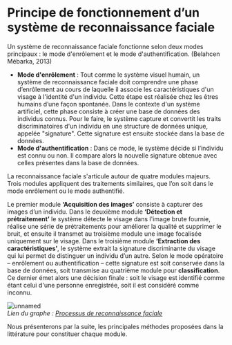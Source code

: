 # Principe de fonctionnement d’un système de reconnaissance faciale


Un système de reconnaissance faciale fonctionne selon deux modes principaux : le mode d'enrôlement et le mode d'authentification. (Belahcen Mébarka, 2013)

<ul>
<li><b>Mode d'enrôlement</b> : Tout comme le système visuel humain, un système de reconnaissance faciale doit comprendre une phase d’enrôlement au cours de laquelle il associe les caractéristiques d'un visage à l'identité d'un individu. Cette étape est réalisée chez les êtres humains d’une façon spontanée. Dans le contexte d'un système artificiel, cette phase consiste à créer une base de données des individus connus. Pour le faire, le système capture et convertit les traits discriminatoires d'un individu en une structure de données unique, appelée "signature". Cette signature est ensuite stockée dans la base de données.</li>

<li><b>Mode d'authentification</b> : Dans ce mode, le système décide si l’individu est connu ou non. Il compare alors la nouvelle signature obtenue avec celles présentes dans la base de données.</li>

</ul>


La reconnaissance faciale s'articule autour de quatre modules majeurs. Trois modules appliquent des traitements similaires, que l’on soit dans le mode enrôlement ou le mode authentifié.

Le premier module <b>‘Acquisition des images’</b> consiste à capturer des images d’un individu. Dans le deuxième module <b>‘Détection et prétraitement’</b> le système détecte le visage dans l'image brute fournie, réalise une série de prétraitements pour améliorer la qualité et supprimer le bruit, et ensuite il transmet au troisième module une image focalisée uniquement sur le visage. Dans le troisième module <b>‘Extraction des caractéristiques’</b>, le système extrait la signature discriminante du visage qui lui permet de distinguer un individu d’un autre. Selon le mode opératoire – enrôlement ou authentification – cette signature est soit conservée dans la base de données, soit transmise au quatrième module pour <b>classification</b>. Ce dernier émet alors une décision finale : soit le visage est identifié comme étant celui d'une personne enregistrée, soit il est considéré comme inconnu.


![unnamed](https://github.com/julienpillis/Veille_techno_RF/assets/73343827/5e8b4e41-46ab-4819-a121-19fe4b926873)
<br><i>Lien du graphe : <a href="https://go.stemic.app/maps/4eff94d3-1888-411c-a286-a972cce156a4">Processus de reconnaissance faciale</a> </i>

Nous présenterons par la suite, les principales méthodes proposées dans la littérature pour constituer chaque module.

